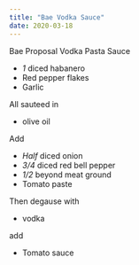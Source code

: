 ```yaml
---
title: "Bae Vodka Sauce"
date: 2020-03-18
---
```


Bae Proposal Vodka Pasta Sauce
<!--more-->

 - *1* diced habanero
 - Red pepper flakes
 - Garlic

All sauteed in

 - olive oil

Add

 - *Half* diced onion
 - *3/4* diced red bell pepper
 - *1/2* beyond meat ground
 - Tomato paste

Then degause with

 - vodka

add

 - Tomato sauce
